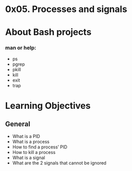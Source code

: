 # 0x05. Processes and signals

# About Bash projects

### man or help:

- ps
- pgrep
- pkill
- kill
- exit
- trap

# Learning Objectives
## General
- What is a PID
- What is a process
- How to find a process’ PID
- How to kill a process
- What is a signal
- What are the 2 signals that cannot be ignored
